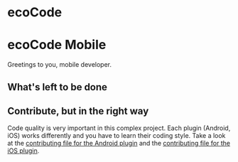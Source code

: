 # ecoCode

# ecoCode Mobile

Greetings to you, mobile developer.

## What's left to be done


## Contribute, but in the right way

Code quality is very important in this complex project. Each plugin (Android, iOS) works differently and you have to learn their coding style. Take a look at the [contributing file for the Android plugin](https://github.com/green-code-initiative/ecoCode-mobile/blob/main/ios-plugin/CONTRIBUTING.md) and the [contributing file for the iOS plugin](https://github.com/green-code-initiative/ecoCode-mobile/blob/main/android-plugin/CONTRIBUTING.md).
